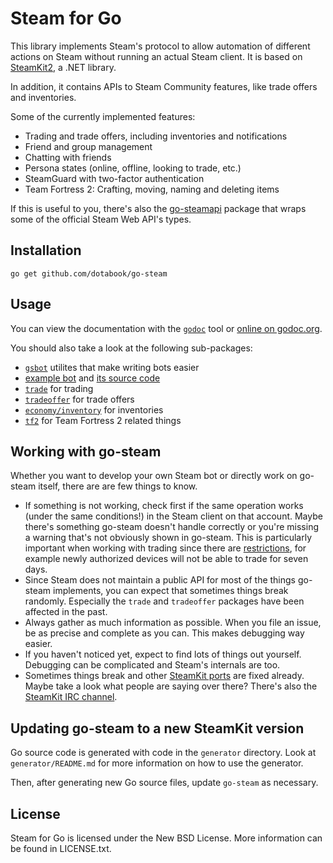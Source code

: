 # Steam for Go

This library implements Steam's protocol to allow automation of different actions on Steam without running an actual Steam client. It is based on [SteamKit2](https://github.com/SteamRE/SteamKit), a .NET library.

In addition, it contains APIs to Steam Community features, like trade offers and inventories.

Some of the currently implemented features:

  * Trading and trade offers, including inventories and notifications
  * Friend and group management
  * Chatting with friends
  * Persona states (online, offline, looking to trade, etc.)
  * SteamGuard with two-factor authentication
  * Team Fortress 2: Crafting, moving, naming and deleting items

If this is useful to you, there's also the [go-steamapi](https://github.com/dotabook/go-steamapi) package that wraps some of the official Steam Web API's types.

## Installation

    go get github.com/dotabook/go-steam

## Usage

You can view the documentation with the [`godoc`](http://golang.org/cmd/godoc) tool or
[online on godoc.org](http://godoc.org/github.com/dotabook/go-steam).

You should also take a look at the following sub-packages:

  * [`gsbot`](http://godoc.org/github.com/dotabook/go-steam/gsbot) utilites that make writing bots easier
  * [example bot](http://godoc.org/github.com/dotabook/go-steam/gsbot/gsbot) and [its source code](https://github.com/dotabook/go-steam/blob/master/gsbot/gsbot/gsbot.go)
  * [`trade`](http://godoc.org/github.com/dotabook/go-steam/trade) for trading
  * [`tradeoffer`](http://godoc.org/github.com/dotabook/go-steam/tradeoffer) for trade offers
  * [`economy/inventory`](http://godoc.org/github.com/dotabook/go-steam/economy/inventory) for inventories
  * [`tf2`](http://godoc.org/github.com/dotabook/go-steam/tf2) for Team Fortress 2 related things

## Working with go-steam

Whether you want to develop your own Steam bot or directly work on go-steam itself, there are are few things to know.

 * If something is not working, check first if the same operation works (under the same conditions!) in the Steam client on that account. Maybe there's something go-steam doesn't handle correctly or you're missing a warning that's not obviously shown in go-steam. This is particularly important when working with trading since there are [restrictions](https://support.steampowered.com/kb_article.php?ref=1047-edfm-2932), for example newly authorized devices will not be able to trade for seven days.
 * Since Steam does not maintain a public API for most of the things go-steam implements, you can expect that sometimes things break randomly. Especially the `trade` and `tradeoffer` packages have been affected in the past.
 * Always gather as much information as possible. When you file an issue, be as precise and complete as you can. This makes debugging way easier.
 * If you haven't noticed yet, expect to find lots of things out yourself. Debugging can be complicated and Steam's internals are too.
 * Sometimes things break and other [SteamKit ports](https://github.com/SteamRE/SteamKit/wiki/Ports) are fixed already. Maybe take a look what people are saying over there? There's also the [SteamKit IRC channel](https://github.com/SteamRE/SteamKit/wiki#contact).

## Updating go-steam to a new SteamKit version

Go source code is generated with code in the `generator` directory.
Look at `generator/README.md` for more information on how to use the generator.

Then, after generating new Go source files, update `go-steam` as necessary.

## License

Steam for Go is licensed under the New BSD License. More information can be found in LICENSE.txt.
